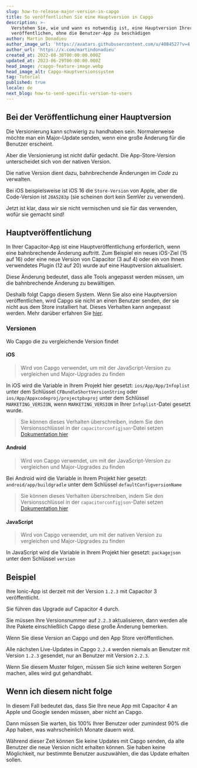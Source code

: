 ```yaml
---
slug: how-to-release-major-version-in-capgo
title: So veröffentlichen Sie eine Hauptversion in Capgo
description: >-
  Verstehen Sie, wie und wann es notwendig ist, eine Hauptversion Ihrer App zu
  veröffentlichen, ohne die Benutzer-App zu beschädigen
author: Martin Donadieu
author_image_url: 'https://avatars.githubusercontent.com/u/4084527?v=4'
author_url: 'https://x.com/martindonadieu'
created_at: 2022-08-30T00:00:00.000Z
updated_at: 2023-06-29T00:00:00.000Z
head_image: /capgo-feature-image.webp
head_image_alt: Capgo-Hauptversionssystem
tag: Tutorial
published: true
locale: de
next_blog: how-to-send-specific-version-to-users
---
```


## Bei der Veröffentlichung einer Hauptversion

Die Versionierung kann schwierig zu handhaben sein. Normalerweise möchte man ein Major-Update senden, wenn eine große Änderung für die Benutzer erscheint.

Aber die Versionierung ist nicht dafür gedacht. Die App-Store-Version unterscheidet sich von der nativen Version.

Die native Version dient dazu, bahnbrechende Änderungen im *Code* zu verwalten.

Bei iOS beispielsweise ist iOS 16 die `Store-Version` von Apple, aber die Code-Version ist `20A5283p` (sie scheinen dort kein SemVer zu verwenden).

Jetzt ist klar, dass wir sie nicht vermischen und sie für das verwenden, wofür sie gemacht sind!

## Hauptveröffentlichung

In Ihrer Capacitor-App ist eine Hauptveröffentlichung erforderlich, wenn eine bahnbrechende Änderung auftritt.
Zum Beispiel ein neues iOS-Ziel (15 auf 16) oder eine neue Version von Capacitor (3 auf 4) oder ein von Ihnen verwendetes Plugin (12 auf 20) wurde auf eine Hauptversion aktualisiert.

Diese Änderung bedeutet, dass alle Tools angepasst werden müssen, um die bahnbrechende Änderung zu bewältigen.

Deshalb folgt Capgo diesem System.
Wenn Sie also eine Hauptversion veröffentlichen, wird Capgo sie nicht an einen Benutzer senden, der sie nicht aus dem Store installiert hat.
Dieses Verhalten kann angepasst werden. Mehr darüber erfahren Sie [hier](/docs/tooling/cli/#disable-updates-strategy).

### Versionen

Wo Capgo die zu vergleichende Version findet

#### iOS
  > Wird von Capgo verwendet, um mit der JavaScript-Version zu vergleichen und Major-Upgrades zu finden

 In iOS wird die Variable in Ihrem Projekt hier gesetzt: `ios/App/App/Infoplist` unter dem Schlüssel `CFBundleShortVersionString` oder `ios/App/Appxcodeproj/projectpbxproj` unter dem Schlüssel `MARKETING_VERSION`, wenn `MARKETING_VERSION` in Ihrer `Infoplist`-Datei gesetzt wurde.
  > Sie können dieses Verhalten überschreiben, indem Sie den Versionsschlüssel in der `capacitorconfigjson`-Datei setzen [Dokumentation hier](/docs/plugin/auto-update#advanced-settings/)

#### Android
  > Wird von Capgo verwendet, um mit der JavaScript-Version zu vergleichen und Major-Upgrades zu finden

  Bei Android wird die Variable in Ihrem Projekt hier gesetzt: `android/app/buildgradle` unter dem Schlüssel `defaultConfigversionName`
  > Sie können dieses Verhalten überschreiben, indem Sie den Versionsschlüssel in der `capacitorconfigjson`-Datei setzen [Dokumentation hier](/docs/plugin/auto-update#advanced-settings/)

#### JavaScript
  > Wird von Capgo verwendet, um mit der nativen Version zu vergleichen und Major-Upgrades zu finden

  In JavaScript wird die Variable in Ihrem Projekt hier gesetzt: `packagejson` unter dem Schlüssel `version`

## Beispiel

Ihre Ionic-App ist derzeit mit der Version `1.2.3` mit Capacitor 3 veröffentlicht.

Sie führen das Upgrade auf Capacitor 4 durch.

Sie müssen Ihre Versionsnummer auf `2.2.3` aktualisieren, dann werden alle Ihre Pakete einschließlich Capgo diese große Änderung bemerken.

Wenn Sie diese Version an Capgo und den App Store veröffentlichen.

Alle nächsten Live-Updates in Capgo `2.2.4` werden niemals an Benutzer mit Version `1.2.3` gesendet, nur an Benutzer mit Version `2.2.3`.

Wenn Sie diesem Muster folgen, müssen Sie sich keine weiteren Sorgen machen, alles wird gut gehandhabt.

## Wenn ich diesem nicht folge

In diesem Fall bedeutet das, dass Sie Ihre neue App mit Capacitor 4 an Apple und Google senden müssen, aber nicht an Capgo.

Dann müssen Sie warten, bis 100% Ihrer Benutzer oder zumindest 90% die App haben, was wahrscheinlich Monate dauern wird.

Während dieser Zeit können Sie keine Updates mit Capgo senden, da alte Benutzer die neue Version nicht erhalten können.
Sie haben keine Möglichkeit, nur bestimmte Benutzer auszuwählen, die das Update erhalten sollen.